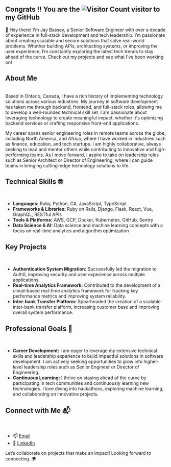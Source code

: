 ## Congrats !! You are the ![Visitor Count](https://komarev.com/ghpvc/?username=maxcutex&style=plastic&base=1000) visitor to my GitHub

🙌 Hey there! I'm Jay Bassey, a Senior Software Engineer with over a decade of experience in full-stack development and tech leadership. I’m passionate about creating scalable and secure solutions that solve real-world problems. Whether building APIs, architecting systems, or improving the user experience, I’m constantly exploring the latest tech trends to stay ahead of the curve. Check out my projects and see what I’ve been working on!

## About Me

<br />
Based in Ontario, Canada, I have a rich history of implementing technology solutions across various industries. My journey in software development has taken me through backend, frontend, and full-stack roles, allowing me to develop a well-rounded technical skill set. I am passionate about leveraging technology to create meaningful impact, whether it's optimizing backend services or crafting responsive front-end applications.

My career spans senior engineering roles in remote teams across the globe, including North America, and Africa, where I have worked in industries such as finance, education, and tech startups. I am highly collaborative, always seeking to lead and mentor others while contributing to innovative and high-performing teams. As I move forward, I aspire to take on leadership roles such as Senior Architect or Director of Engineering, where I can guide teams in bringing cutting-edge technology solutions to life.

## Technical Skills 🤓

<br/>

- **Languages:** Ruby, Python, C#, JavaScript, TypeScript
- **Frameworks & Libraries:** Ruby on Rails, Django, Flask, React, Vue, GraphQL, RESTful APIs
- **Tools & Platforms:** AWS, GCP, Docker, Kubernetes, GitHub, Sentry
- **Data Science & AI:** Data science and machine learning concepts with a focus on real-time analytics and algorithm optimization

## Key Projects

<br/>

- **Authentication System Migration:** Successfully led the migration to Auth0, improving security and user experience across multiple applications.
- **Real-time Analytics Framework:** Contributed to the development of a cloud-based real-time analytics framework for tracking key performance metrics and improving system reliability.
- **Inter-bank Transfer Platform:** Spearheaded the creation of a scalable inter-bank transfer platform, increasing customer base and improving overall system performance.

## Professional Goals 🚀

<br/>

- **Career Development:** I am eager to leverage my extensive technical skills and leadership experience to build impactful solutions in software development. I am actively seeking opportunities to grow into higher-level leadership roles such as Senior Engineer or Director of Engineering.
- **Continuous Learning:** I thrive on staying ahead of the curve by participating in tech communities and continuously learning new technologies. I love diving into hackathons, exploring machine learning, and collaborating on innovative projects.

## Connect with Me 📬

<br/>

- 📫 [Email](mailto:ennyboy@gmail.com)
- 🔗 [LinkedIn](https://www.linkedin.com/in/jay-bassey/)

Let’s collaborate on projects that make an impact! Looking forward to connecting. 🌍
